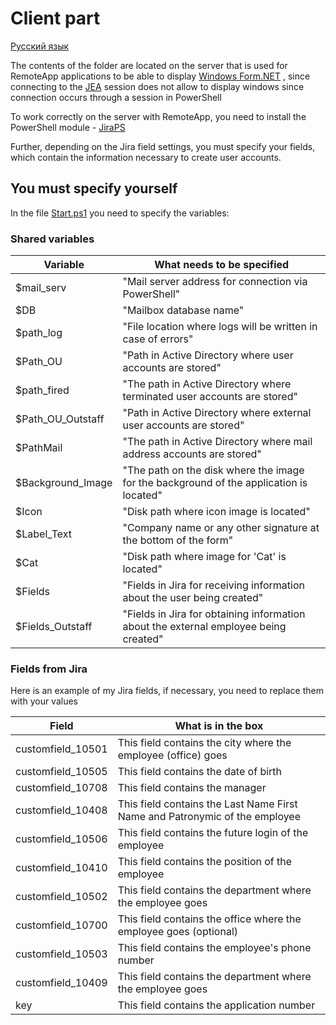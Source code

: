 # Client part

[Русский язык](https://github.com/AleksandrMikoshi/PowerShell/blob/main/Manage-Users/Client/Readme_ru.md)   

The contents of the folder are located on the server that is used for RemoteApp applications to be able to display [Windows Form.NET](https://learn.microsoft.com/en-us/dotnet/desktop/winforms/overview/?view=netdesktop-7.0) , since connecting to the [JEA](https://learn.microsoft.com/en-us/powershell/scripting/learn/remoting/jea/overview?view=powershell-7.3) session does not allow to display windows since connection occurs through a session in PowerShell   

To work correctly on the server with RemoteApp, you need to install the PowerShell module - [JiraPS](https://atlassianps.org/docs/JiraPS/)   

Further, depending on the Jira field settings, you must specify your fields, which contain the information necessary to create user accounts.   
## You must specify yourself

In the file [Start.ps1](https://github.com/AleksandrMikoshi/PowerShell/blob/main/Manage-Users/Client/Start.ps1) you need to specify the variables:

### Shared variables
| Variable              | What needs to be specified                                                                |
|---|---|
| $mail_serv            | "Mail server address for connection via PowerShell"                                       |
| $DB                   | "Mailbox database name"                                                                   |
| $path_log             | "File location where logs will be written in case of errors"                              |
| $Path_OU              | "Path in Active Directory where user accounts are stored"                                 |
| $path_fired           | "The path in Active Directory where terminated user accounts are stored"                  |
| $Path_OU_Outstaff     | "Path in Active Directory where external user accounts are stored"                        |
| $PathMail             | "The path in Active Directory where mail address accounts are stored"                     |
| $Background_Image     | "The path on the disk where the image for the background of the application is located"   |
| $Icon                 | "Disk path where icon image is located"                                                   |
| $Label_Text           | "Company name or any other signature at the bottom of the form"                           |
| $Cat                  | "Disk path where image for 'Cat' is located"                                              |
| $Fields               | "Fields in Jira for receiving information about the user being created"                   |
| $Fields_Outstaff      | "Fields in Jira for obtaining information about the external employee being created"      |


### Fields from Jira
Here is an example of my Jira fields, if necessary, you need to replace them with your values

| Field             | What is in the box                                                            |
|---|---|
| customfield_10501 | This field contains the city where the employee (office) goes                 |
| customfield_10505 | This field contains the date of birth                                         |
| customfield_10708 | This field contains the manager                                               |
| customfield_10408 | This field contains the Last Name First Name and Patronymic of the employee   |
| customfield_10506 | This field contains the future login of the employee                          |
| customfield_10410 | This field contains the position of the employee                              |
| customfield_10502 | This field contains the department where the employee goes                    |
| customfield_10700 | This field contains the office where the employee goes (optional)             |
| customfield_10503 | This field contains the employee's phone number                               |
| customfield_10409 | This field contains the department where the employee goes                    |
| key               | This field contains the application number                                    |